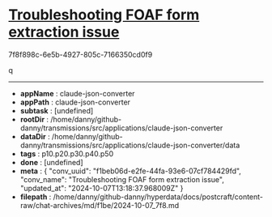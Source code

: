 # [Troubleshooting FOAF form extraction issue](https://claude.ai/chat/f1beb06d-e2fe-44fa-93e6-07cf784429fd)

7f8f898c-6e5b-4927-805c-7166350cd0f9

q

---

* **appName** : claude-json-converter
* **appPath** : claude-json-converter
* **subtask** : [undefined]
* **rootDir** : /home/danny/github-danny/transmissions/src/applications/claude-json-converter
* **dataDir** : /home/danny/github-danny/transmissions/src/applications/claude-json-converter/data
* **tags** : p10.p20.p30.p40.p50
* **done** : [undefined]
* **meta** : {
  "conv_uuid": "f1beb06d-e2fe-44fa-93e6-07cf784429fd",
  "conv_name": "Troubleshooting FOAF form extraction issue",
  "updated_at": "2024-10-07T13:18:37.968009Z"
}
* **filepath** : /home/danny/github-danny/hyperdata/docs/postcraft/content-raw/chat-archives/md/f1be/2024-10-07_7f8.md
